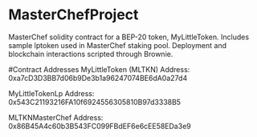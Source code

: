 # MasterChefProject
MasterChef solidity contract for a BEP-20 token, MyLittleToken. Includes sample lptoken used in MasterChef staking pool.  Deployment and blockchain interactions scripted through Brownie.

#Contract Addresses
MyLittleToken (MLTKN) Address: 0xa7cD3D3BB7d06b9De3b1a96247074BE6dA0a27d4

MyLittleTokenLp Address: 0x543C21193216FA10f6924556305810B97d3338B5

MLTKNMasterChef Address: 0x86B45A4c60b3B543FC099FBdEF6e6cEE58EDa3e9
